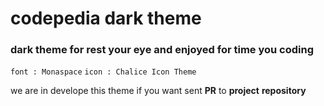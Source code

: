 # codepedia dark theme

### dark theme for rest your eye and enjoyed for time you coding


`font : Monaspace`
`icon : Chalice Icon Theme`

we are in develope this theme if you want sent **PR** to **project** **repository**